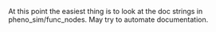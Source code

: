 At this point the easiest thing is to look at the doc strings in pheno_sim/func_nodes. May try to automate documentation.